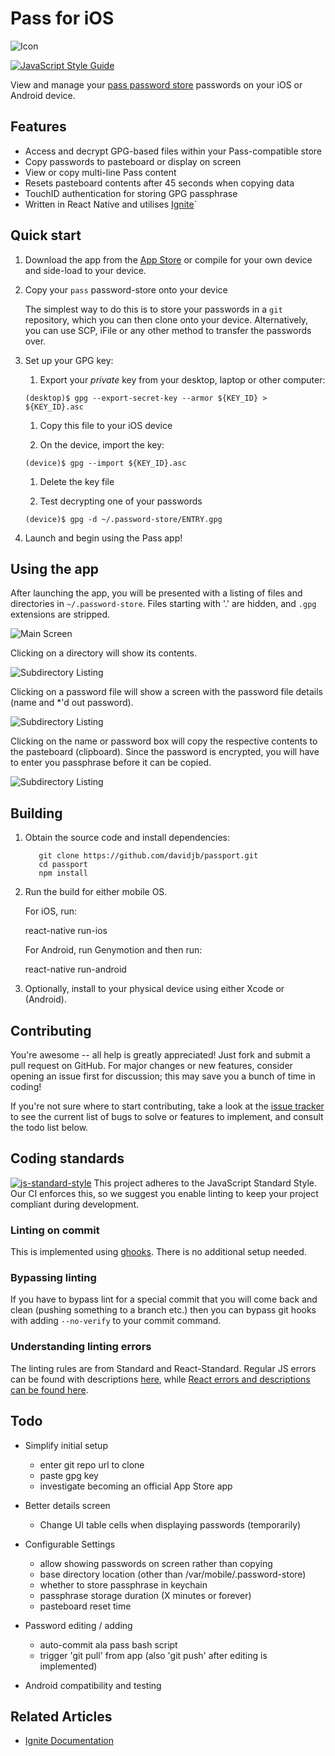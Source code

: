 # Pass for iOS

![Icon](https://raw.github.com/davidjb/passport/master/App/Images/icon.svg)

[![JavaScript Style
Guide](https://img.shields.io/badge/code%20style-standard-brightgreen.svg)](http://standardjs.com/)

View and manage your [pass password store](https://www.passwordstore.org/)
passwords on your iOS or Android device.

## Features

* Access and decrypt GPG-based files within your Pass-compatible store
* Copy passwords to pasteboard or display on screen
* View or copy multi-line Pass content
* Resets pasteboard contents after 45 seconds when copying data
* TouchID authentication for storing GPG passphrase
* Written in React Native and utilises [Ignite](https://github.com/infinitered/ignite)`

## Quick start

1. Download the app from the [App Store](#) or compile for your own device and
   side-load to your device.

1. Copy your `pass` password-store onto your device

   The simplest way to do this is to store your passwords in a `git` repository,
   which you can then clone onto your device. Alternatively, you can use SCP,
   iFile or any other method to transfer the passwords over.

1. Set up your GPG key:

   1. Export your *private* key from your desktop, laptop or other computer:

     ```
     (desktop)$ gpg --export-secret-key --armor ${KEY_ID} > ${KEY_ID}.asc
     ```

   1. Copy this file to your iOS device

   1. On the device, import the key:

     ```
     (device)$ gpg --import ${KEY_ID}.asc
     ```

   1. Delete the key file

   1. Test decrypting one of your passwords

     ```
     (device)$ gpg -d ~/.password-store/ENTRY.gpg
     ```

1. Launch and begin using the Pass app!

## Using the app

After launching the app, you will be presented with a listing of files and
directories in `~/.password-store`. Files starting with '.' are hidden, and
`.gpg` extensions are stripped.

![Main Screen](https://raw.github.com/davidjb/pass-ios/screenshots/screenshots/1_main_screen.png)

Clicking on a directory will show its contents.

![Subdirectory Listing](https://raw.github.com/davidjb/pass-ios/screenshots/screenshots/2_subdir.png)

Clicking on a password file will show a screen with the password file details (name and \*'d out password).

![Subdirectory Listing](https://raw.github.com/davidjb/pass-ios/screenshots/screenshots/3_entry.png)

Clicking on the name or password box will copy the respective contents to the pasteboard (clipboard). Since the password is encrypted, you will have to enter you passphrase before it can be copied.

![Subdirectory Listing](https://raw.github.com/davidjb/pass-ios/screenshots/screenshots/4_gpg.png)

## Building

1. Obtain the source code and install dependencies:

   ```
      git clone https://github.com/davidjb/passport.git
      cd passport
      npm install
   ```

2. Run the build for either mobile OS.

   For iOS, run:

      react-native run-ios

   For Android, run Genymotion and then run:

      react-native run-android

3. Optionally, install to your physical device using either Xcode or
   (Android).

## Contributing

You're awesome -- all help is greatly appreciated!  Just fork and submit a
pull request on GitHub. For major changes or new features, consider opening
an issue first for discussion; this may save you a bunch of time in coding!

If you're not sure where to start contributing, take a look at the
[issue tracker](https://github.com/davidjb/pass-ios/issues)
to see the current list of bugs to solve or features to implement, and consult
the todo list below.

## Coding standards

[![js-standard-style](https://cdn.rawgit.com/feross/standard/master/badge.svg)](http://standardjs.com)
This project adheres to the JavaScript Standard Style.  Our CI enforces this,
so we suggest you enable linting to keep your project compliant during
development.

### Linting on commit

This is implemented using [ghooks](https://github.com/gtramontina/ghooks).
There is no additional setup needed.

### Bypassing linting

If you have to bypass lint for a special commit that you will come back and
clean (pushing something to a branch etc.) then you can bypass git hooks with
adding `--no-verify` to your commit command.

### Understanding linting errors

The linting rules are from Standard and React-Standard.  Regular JS errors
can be found with descriptions [here](http://eslint.org/docs/rules/), while
[React errors and descriptions can be found
here](https://github.com/yannickcr/eslint-plugin-react).

## Todo

* Simplify initial setup

  * enter git repo url to clone
  * paste gpg key
  * investigate becoming an official App Store app

* Better details screen

  * Change UI table cells when displaying passwords (temporarily)

* Configurable Settings

  * allow showing passwords on screen rather than copying
  * base directory location (other than /var/mobile/.password-store)
  * whether to store passphrase in keychain
  * passphrase storage duration (X minutes or forever)
  * pasteboard reset time

* Password editing / adding

  * auto-commit ala pass bash script
  * trigger 'git pull' from app (also 'git push' after editing is implemented)

* Android compatibility and testing

## Related Articles

* [Ignite Documentation](https://github.com/infinitered/ignite/wiki)
